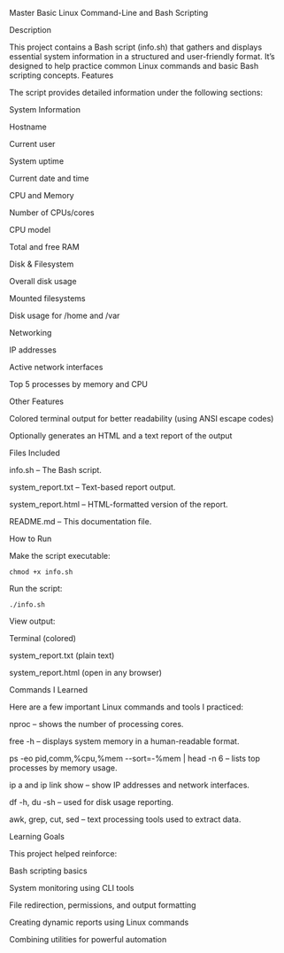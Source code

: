  Master Basic Linux Command-Line and Bash Scripting

 Description

This project contains a Bash script (info.sh) that gathers and displays essential system information in a structured and user-friendly format. It’s designed to help practice common Linux commands and basic Bash scripting concepts.
 Features

The script provides detailed information under the following sections:

 System Information

   Hostname

   Current user

   System uptime

   Current date and time

   CPU and Memory

   Number of CPUs/cores

   CPU model

   Total and free RAM

   Disk & Filesystem

   Overall disk usage

   Mounted filesystems

   Disk usage for /home and /var

 Networking

   IP addresses

   Active network interfaces

   Top 5 processes by memory and CPU

  Other Features

   Colored terminal output for better readability (using ANSI escape codes)

   Optionally generates an HTML and a text report of the output

 Files Included

 info.sh – The Bash script.

 system_report.txt – Text-based report output.

 system_report.html – HTML-formatted version of the report.

 README.md – This documentation file.

 How to Run

 Make the script executable:

    chmod +x info.sh

Run the script:

    ./info.sh

 View output:

   Terminal (colored)

   system_report.txt (plain text)

   system_report.html (open in any browser)


Commands I Learned

Here are a few important Linux commands and tools I practiced:

  nproc – shows the number of processing cores.

  free -h – displays system memory in a human-readable format.

  ps -eo pid,comm,%cpu,%mem --sort=-%mem | head -n 6 – lists top processes by memory usage.

  ip a and ip link show – show IP addresses and network interfaces.

  df -h, du -sh – used for disk usage reporting.

  awk, grep, cut, sed – text processing tools used to extract data.

Learning Goals

This project helped reinforce:

   Bash scripting basics

   System monitoring using CLI tools

   File redirection, permissions, and output formatting

   Creating dynamic reports using Linux commands

   Combining utilities for powerful automation
